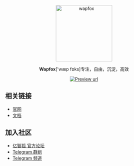 <div align="center">

<a href="https://github.com/wapfox-dev">
  <img width="180" src="https://api.oos.uninull.cn/tenyon/assets/work/wapfox.png" alt="wapfox">
</a>
<p align="center"><b>Wapfox</b>['wæp fɒks]专注，自由，沉淀，高效</p>

<a href="https://open.cuuxx.com" target="_blank"><img alt="Preview url" src="https://img.shields.io/badge/%E5%AF%BC%E8%88%AA-8A2BE2?color=%2314C9C9"/></a>

</div>



## 相关链接

- [官网](https://halo.run)
- [文档](https://docs.halo.run)

## 加入社区

- [亿智狐 官方论坛](https://bbs.wapfox.com/)
- [Telegram 群组](https://t.me/wapfox)
- [Telegram 频道](https://t.me/wapfox_dev)

